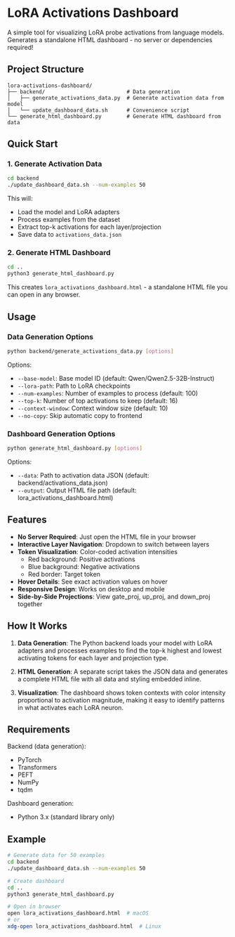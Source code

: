 # LoRA Activations Dashboard

A simple tool for visualizing LoRA probe activations from language models. Generates a standalone HTML dashboard - no server or dependencies required!

## Project Structure

```
lora-activations-dashboard/
├── backend/                          # Data generation
│   ├── generate_activations_data.py  # Generate activation data from model
│   └── update_dashboard_data.sh      # Convenience script
└── generate_html_dashboard.py        # Generate HTML dashboard from data
```

## Quick Start

### 1. Generate Activation Data

```bash
cd backend
./update_dashboard_data.sh --num-examples 50
```

This will:
- Load the model and LoRA adapters
- Process examples from the dataset
- Extract top-k activations for each layer/projection
- Save data to `activations_data.json`

### 2. Generate HTML Dashboard

```bash
cd ..
python3 generate_html_dashboard.py
```

This creates `lora_activations_dashboard.html` - a standalone HTML file you can open in any browser.

## Usage

### Data Generation Options

```bash
python backend/generate_activations_data.py [options]
```

Options:
- `--base-model`: Base model ID (default: Qwen/Qwen2.5-32B-Instruct)
- `--lora-path`: Path to LoRA checkpoints
- `--num-examples`: Number of examples to process (default: 100)
- `--top-k`: Number of top activations to keep (default: 16)
- `--context-window`: Context window size (default: 10)
- `--no-copy`: Skip automatic copy to frontend

### Dashboard Generation Options

```bash
python generate_html_dashboard.py [options]
```

Options:
- `--data`: Path to activation data JSON (default: backend/activations_data.json)
- `--output`: Output HTML file path (default: lora_activations_dashboard.html)

## Features

- **No Server Required**: Just open the HTML file in your browser
- **Interactive Layer Navigation**: Dropdown to switch between layers
- **Token Visualization**: Color-coded activation intensities
  - Red background: Positive activations
  - Blue background: Negative activations
  - Red border: Target token
- **Hover Details**: See exact activation values on hover
- **Responsive Design**: Works on desktop and mobile
- **Side-by-Side Projections**: View gate_proj, up_proj, and down_proj together

## How It Works

1. **Data Generation**: The Python backend loads your model with LoRA adapters and processes examples to find the top-k highest and lowest activating tokens for each layer and projection type.

2. **HTML Generation**: A separate script takes the JSON data and generates a complete HTML file with all data and styling embedded inline.

3. **Visualization**: The dashboard shows token contexts with color intensity proportional to activation magnitude, making it easy to identify patterns in what activates each LoRA neuron.

## Requirements

Backend (data generation):
- PyTorch
- Transformers
- PEFT
- NumPy
- tqdm

Dashboard generation:
- Python 3.x (standard library only)

## Example

```bash
# Generate data for 50 examples
cd backend
./update_dashboard_data.sh --num-examples 50

# Create dashboard
cd ..
python3 generate_html_dashboard.py

# Open in browser
open lora_activations_dashboard.html  # macOS
# or
xdg-open lora_activations_dashboard.html  # Linux
```
